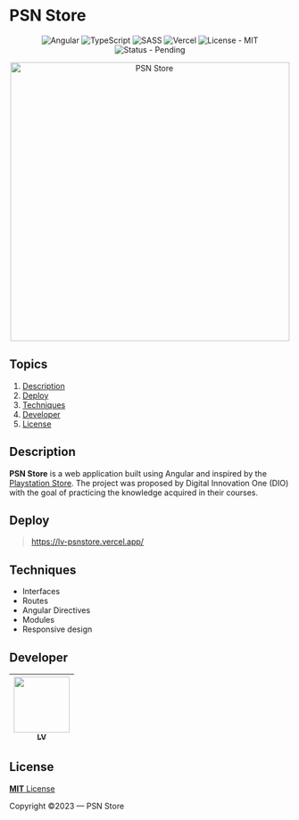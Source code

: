 # PSN Store
<p align="center">
  <img src="https://img.shields.io/badge/angular-%23DD0031.svg?style=for-the-badge&logo=angular&logoColor=white" alt="Angular">
  <img src="https://img.shields.io/badge/typescript-%23007ACC.svg?style=for-the-badge&logo=typescript&logoColor=white" alt="TypeScript">
  <img src="https://img.shields.io/badge/SASS-hotpink.svg?style=for-the-badge&logo=SASS&logoColor=white" alt="SASS">
  <img src="https://img.shields.io/badge/vercel-%23000000.svg?style=for-the-badge&logo=vercel&logoColor=white" alt="Vercel">
  <img src="https://img.shields.io/badge/license-mit-informational?style=for-the-badge" alt="License - MIT">
  <img src="https://img.shields.io/badge/status-pending-important?style=for-the-badge" alt="Status - Pending">
</p>

<div align="center">
  <img src="https://github.com/lvamorim/psn-store/assets/118397791/720da742-646b-48ee-af23-2bc68ddcae0c" alt="PSN Store" width="500px">
</div>

## Topics
1. [Description](#description)
4. [Deploy](#deploy)
5. [Techniques](#techniques)
6. [Developer](#developer)
7. [License](#license)

## Description
**PSN Store** is a web application built using Angular and inspired by the [Playstation Store](https://store.playstation.com). The project was proposed by Digital Innovation One (DIO) with the goal of practicing the knowledge acquired in their courses.

## Deploy
> https://lv-psnstore.vercel.app/

## Techniques
- Interfaces
- Routes
- Angular Directives
- Modules
- Responsive design

## Developer
| [<img src="https://github.com/lvamorim.png" width=100><br><sub>LV</sub>](https://github.com/lvamorim) |
| :---: |

## License
[**MIT** License](https://github.com/lvamorim/psn-store/blob/main/LICENSE)

Copyright ©2023 — PSN Store
